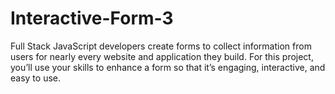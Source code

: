 # Interactive-Form-3
Full Stack JavaScript developers create forms to collect information from users for nearly every website and application they build. For this project, you’ll use your skills to enhance a form so that it’s engaging, interactive, and easy to use.
